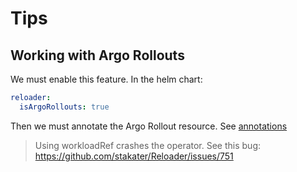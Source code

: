 # Tips

## Working with Argo Rollouts

We must enable this feature. In the helm chart:

```yaml
reloader:
  isArgoRollouts: true
```

Then we must annotate the Argo Rollout resource. See [annotations](annotations.md)

> Using workloadRef crashes the operator. See this bug: <https://github.com/stakater/Reloader/issues/751>
